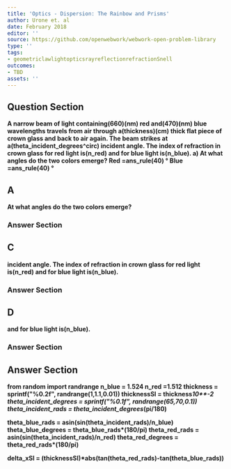 ```yaml
---
title: 'Optics - Dispersion: The Rainbow and Prisms'
author: Urone et. al
date: February 2018
editor: ''
source: https://github.com/openwebwork/webwork-open-problem-library
type: ''
tags:
- geometriclawlightopticsrayreflectionrefractionSnell
outcomes:
- TBD
assets: ''
---
```


## Question Section 

<b>
A narrow beam of light containing(660)(nm) red and(470)(nm) blue wavelengths travels from air through a(thickness)(cm) thick flat piece of crown glass and back to air again. The beam strikes at a(theta_incident_degrees^circ) incident angle. The index of refraction in crown glass for red light is(n_red) and for blue light is(n_blue).
a) At what angles do the two colors emerge?
Red =ans_rule(40) &#176;
Blue =ans_rule(40) &#176;

## A
At what angles do the two colors emerge?
### Answer Section
## C
incident angle. The index of refraction in crown glass for red light is(n_red) and for blue light is(n_blue).
### Answer Section
## D
and for blue light is(n_blue).
### Answer Section


## Answer Section

from random import randrange
n_blue = 1.524
n_red  =1.512
thickness = sprintf("%0.2f", randrange(1,1.1,0.01))
thicknessSI = thickness*10**-2
theta_incident_degrees = sprintf("%0.1f", randrange(65,70,0.1))
theta_incident_rads = theta_incident_degrees*(pi/180)

theta_blue_rads = asin(sin(theta_incident_rads)/n_blue)
theta_blue_degrees = theta_blue_rads*(180/pi)
theta_red_rads = asin(sin(theta_incident_rads)/n_red)
theta_red_degrees = theta_red_rads*(180/pi)

delta_xSI = (thicknessSI)*abs(tan(theta_red_rads)-tan(theta_blue_rads))